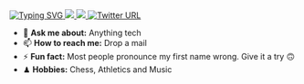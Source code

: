 <a href="https://github.com/vidulavk">
    <img src="https://readme-typing-svg.demolab.com?font=Georgia&size=18&duration=2000&pause=500&multiline=true&width=500&height=80&lines=Vidula+VK;Machine+learning+%7C+Deep+Learning" alt="Typing SVG" />
</a>
<a href="https://www.linkedin.com/in/vidula-vk-296a3324b/">
    <img src="https://img.shields.io/badge/-Linkedin-blue?style=flat&logo=linkedin">
</a>

<a href="mailto:vidula.sastra@gmail.com">
    <img src="https://img.shields.io/badge/-Email-red?style=flat&logo=gmail&logoColor=white">
</a>

<a href="https://twitter.com/VkVidula04">
    <img alt="Twitter URL" src="https://img.shields.io/twitter/url?color=blue&label=Twitter&style=social&url=https%3A%2F%2Ftwitter.com%2FDhruvSrikanth">
</a>















- 💬 **Ask me about:** Anything tech
- 📫 **How to reach me:** Drop a mail
- ⚡ **Fun fact:** Most people pronounce my first name wrong. Give it a try 🙃
- ♟ **Hobbies:** Chess, Athletics and Music
